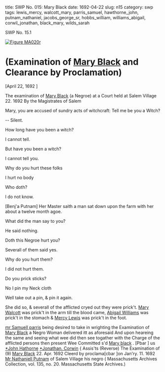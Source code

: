 title: SWP No. 015: Mary Black
date: 1692-04-22
slug: n15
category: swp
tags: lewis_mercy, walcott_mary, parris_samuel, hawthorne_john, putnam_nathaniel, jacobs_george_sr, hobbs_william, williams_abigail, corwil_jonathan, black_mary, wilds_sarah




<div markdown class="doc" id="n15.1">

<div class="doc_id">SWP No. 15.1</div>



<span markdown class="figure">[![Figure MA020r](archives/MA135/small/MA020r.jpg)](archives/MA135/large/MA020r.jpg)</span>


# (Examination of [Mary Black](/tag/black_mary.html) and Clearance by Proclamation)

[April 22, 1692 ]

The examination of [Mary Black](/tag/black_mary.html) (a Negroe) at a Court held at Salem  Village 22. 1692  By the Magistrates of Salem

Mary, you are accused of sundry acts of witchcraft: Tell me be  you a Witch?

-- Silent. 

How long have you been a witch? 

I cannot tell. 

But have you been a witch? 

I cannot tell you. 

Why do you hurt these folks 

I hurt no body 

Who doth? 



I do not know. 

[Benj'a Putnam] Her Master saith a man sat down upon the farm with her about a  twelve month agoe.

What did the man say to you? 

He said nothing. 

Doth this Negroe hurt you? 

Severall of them said yes. 

Why do you hurt them? 

I did not hurt them. 

Do you prick sticks? 

No I pin my Neck cloth 

Well take out a pin, & pin it again. 

She did so, & severall of the afflicted cryed out they were prick't.  [Mary Walcott](/tag/walcott_mary.html) was prick't in the arm till the blood came, [Abigail Williams](/tag/williams_abigail.html) was prick't in the stomach & [Mercy Lewis](/tag/lewis_mercy.html) was prick't in  the foot.

[mr Samuell parris](/tag/parris_samuel.html) being desired to take in wrighting the Examination  of [Mary Black](/tag/black_mary.html) a Negro Woman delivered itt as aforesaid And upon  heareing the same and seeing what wee did then see togather with the  Charge of the afflicted persons then present Wee Committed s'd  [Mary black](/tag/black_mary.html) .
[Pbar ] us [*John Hathorne](/tag/hawthorne_john.html)  [*Jonathan. Corwin](/tag/corwil_jonathan.html) {  Assis'ts (Reverse)  The Examination of  (9) [Mary Black](/tag/black_mary.html)  22. Apr. 1692  Cleerd by proclama[cbar ]on  Jan'ry. 11. 1692 [Mr Nathaniell Putnam](/tag/putnam_nathaniel.html)  of Salem Village  his negro ( Massachusetts Archives Collection, vol. 135, no. 20. Massachusetts State Archives.)

</div>

